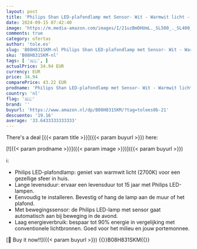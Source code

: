 ```yaml
---
layout: post
title: 'Philips Shan LED-plafondlamp met Sensor- Wit - Warmwit licht - 12 W - Geïntegreerde LED-lamp - Energiezuinig'
date: 2024-09-15 07:42:40
image: 'https://m.media-amazon.com/images/I/21uzBmDHUmL._SL500_._SL400_.jpg'
comments: true
category: ofertas
author: 'tole.es'
slug: 'B08H831SKM-nl Philips Shan LED-plafondlamp met Sensor- Wit - Warmwit...'
sku: 'B08H831SKM-nl'
tags: [ '🇳🇱', ]
actualPrice: 34.94 EUR
currency: EUR
price: 34.94
comparePrice: 43.22 EUR
prodname: 'Philips Shan LED-plafondlamp met Sensor- Wit - Warmwit licht - 12 W - Geïntegreerde LED-lamp - Energiezuinig'
country: 'nl'
flag: '🇳🇱'
brand: ''
buyurl: 'https://www.amazon.nl/dp/B08H831SKM/?tag=tolees0b-21'
descuento: '19.16'
average: '33.6433333333333'
---
```


There's a deal [{{< param title >}}]({{< param buyurl >}})  here:

[![{{< param prodname >}}]({{< param image >}})]({{< param buyurl >}})

ℹ️:

- Philips LED-plafondlamp: geniet van warmwit licht (2700K) voor een gezellige sfeer in huis.
- Lange levensduur: ervaar een levensduur tot 15 jaar met Philips LED-lampen.
- Eenvoudig te installeren. Bevestig of hang de lamp aan de muur of het plafond.
- Met bewegingssensor: de Philips LED-lamp met sensor gaat automatisch aan bij beweging in de avond.
- Laag energieverbruik: bespaar tot 90% energie in vergelijking met conventionele lichtbronnen. Goed voor het milieu en jouw portemonnee.

[🛒 Buy it now!!]({{< param buyurl >}})
{{<world>}}B08H831SKM{{</world>}}
